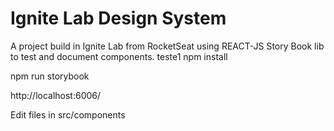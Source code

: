 # Ignite Lab Design System
A project build in Ignite Lab from RocketSeat using REACT-JS Story Book lib to test and document components.
teste1
npm install 

npm run storybook

http://localhost:6006/

Edit files in src/components
